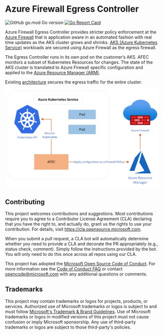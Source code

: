 # Azure Firewall Egress Controller

![GitHub go.mod Go version](https://img.shields.io/github/go-mod/go-version/azure/azure-firewall-egress-controller)
[![Go Report Card](https://goreportcard.com/badge/github.com/Azure/Azure-Firewall-Egress-Controller)](https://goreportcard.com/report/github.com/Azure/Azure-Firewall-Egress-Controller)

Azure Firewall Egress Controller provides stricter policy enforcement at the [Azure Firewall](https://learn.microsoft.com/en-us/azure/firewall/overview) that is application aware in an automated fashion with real time updates as the AKS cluster grows and shrinks. [AKS (Azure Kubernetes Service)](https://learn.microsoft.com/en-us/azure/aks/) workloads are secured using Azure Firewall as the egress firewall.

The Egress Controller runs in its own pod on the customer’s AKS. AFEC monitors a subset of Kubernetes Resources for changes. The state of the AKS cluster is translated to Azure Firewall specific configuration and applied to the [Azure Resource Manager (ARM)](https://docs.microsoft.com/en-us/azure/azure-resource-manager/resource-group-overview).

Existing [architecture](https://learn.microsoft.com/en-us/azure/aks/limit-egress-traffic) secures the egress traffic for the entire cluster.

<img src="docs/images/architecture.png" width="750">

## Contributing

This project welcomes contributions and suggestions.  Most contributions require you to agree to a
Contributor License Agreement (CLA) declaring that you have the right to, and actually do, grant us
the rights to use your contribution. For details, visit https://cla.opensource.microsoft.com.

When you submit a pull request, a CLA bot will automatically determine whether you need to provide
a CLA and decorate the PR appropriately (e.g., status check, comment). Simply follow the instructions
provided by the bot. You will only need to do this once across all repos using our CLA.

This project has adopted the [Microsoft Open Source Code of Conduct](https://opensource.microsoft.com/codeofconduct/).
For more information see the [Code of Conduct FAQ](https://opensource.microsoft.com/codeofconduct/faq/) or
contact [opencode@microsoft.com](mailto:opencode@microsoft.com) with any additional questions or comments.

## Trademarks

This project may contain trademarks or logos for projects, products, or services. Authorized use of Microsoft
trademarks or logos is subject to and must follow
[Microsoft's Trademark & Brand Guidelines](https://www.microsoft.com/en-us/legal/intellectualproperty/trademarks/usage/general).
Use of Microsoft trademarks or logos in modified versions of this project must not cause confusion or imply Microsoft sponsorship.
Any use of third-party trademarks or logos are subject to those third-party's policies.
